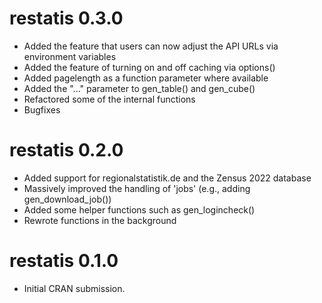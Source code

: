 # restatis 0.3.0

* Added the feature that users can now adjust the API URLs via environment variables 
* Added the feature of turning on and off caching via options()
* Added pagelength as a function parameter where available
* Added the "..." parameter to gen_table() and gen_cube()
* Refactored some of the internal functions 
* Bugfixes

# restatis 0.2.0

* Added support for regionalstatistik.de and the Zensus 2022 database
* Massively improved the handling of 'jobs' (e.g., adding gen_download_job())
* Added some helper functions such as gen_logincheck()
* Rewrote functions in the background

# restatis 0.1.0

* Initial CRAN submission.

